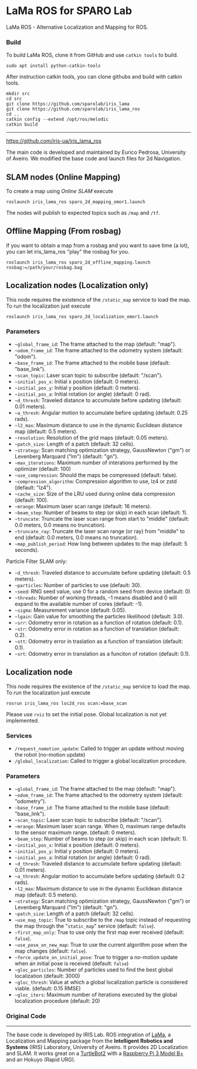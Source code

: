 # LaMa ROS for SPARO Lab

LaMa ROS - Alternative Localization and Mapping for ROS.

### Build

To build LaMa ROS, clone it from GitHub and use `catkin tools` to build.

```
sudo apt install python-catkin-tools
```

After instruction catkin tools, you can clone githubs and build with catkin tools. 

```
mkdir src
cd src
git clone https://github.com/sparolab/iris_lama
git clone https://github.com/sparolab/iris_lama_ros
cd ..
catkin config --extend /opt/ros/melodic
catkin build
```

---
https://github.com/iris-ua/iris_lama_ros


The main code is developed and maintained by Eurico Pedrosa, University of Aveiro. 
We modified the base code and launch files for 2d Navigation.

## SLAM nodes (Online Mapping)

To create a map using *Online SLAM* execute
```
roslaunch iris_lama_ros sparo_2d_mapping_omor1.launch
```


The nodes will publish to expected topics such as `/map` and `/tf`.

## Offline Mapping (From rosbag)
If you want to obtain a map from a rosbag and you want to save time (a lot),
you can let iris_lama_ros "play" the rosbag for you.

```
roslaunch iris_lama_ros sparo_2d_offline_mapping.launch rosbag:=/path/your/rosbag.bag
```

## Localization nodes (Localization only)

This node requires the existence of the `/static_map` service to load the map.
To run the localization just execute

```
roslaunch iris_lama_ros sparo_2d_localization_omor1.launch
```

### Parameters

* `~global_frame_id`: The frame attached to the map (default: "map").
* `~odom_frame_id`: The frame attached to the odometry system (default: "odom").
* `~base_frame_id`: The frame attached to the mobile base (default: "base_link").
* `~scan_topic`: Laser scan topic to subscribe (default: "/scan").
* `~initial_pos_x`: Initial x position (default: 0 meters).
* `~initial_pos_y`: Initial y position (default: 0 meters).
* `~initial_pos_a`: Initial rotation (or angle) (default: 0 rad).
* `~d_thresh`: Traveled distance to accumulate before updating (default: 0.01 meters).
* `~a_thresh`: Angular motion to accumulate before updating (default: 0.25 rads).
* `~l2_max`: Maximum distance to use in the dynamic Euclidean distance map (default: 0.5 meters).
* `~resolution`: Resolution of the grid maps (default: 0.05 meters).
* `~patch_size`: Length of a patch (default: 32 cells).
* `~strategy`: Scan matching optimization strategy, GaussNewton ("gm") or Levenberg Marquard ("lm") (default: "gn").
* `~max_iterations`: Maximum number of interations performed by the optimizer (default: 100)
* `~use_compression`: Should the maps be compressed (default: false).
* `~compression_algorithm`: Compression algorithm to use, lz4 or zstd (default: "lz4").
* `~cache_size`: Size of the LRU used during online data compression (default: 100).
* `~mrange`: Maximum laser scan range (default: 16 meters).
* `~beam_step`: Number of beams to step (or skip) in each scan (default: 1).
* `~truncate`: Truncate the laser scan range from start to "middle" (default: 0.0 meters, 0.0 means no truncation).
* `~truncate_ray`: Truncate the laser scan range (or ray) from "middle" to end (default: 0.0 meters, 0.0 means no truncation).
* `~map_publish_period`: How long between updates to the map (default: 5 seconds).

Particle Filter SLAM only:
* `~d_thresh`: Traveled distance to accumulate before updating (default: 0.5 meters).
* `~particles`: Number of particles to use (default: 30).
* `~seed`: RNG seed value, use 0 for a random seed from device (default: 0)
* `~threads`: Number of working threads, -1 means disabled and 0 will expand to the available number of cores (default: -1).
* `~sigma`: Measurement variance (default: 0.05).
* `~lgain`: Gain value for smoothing the particles likelihood (default: 3.0).
* `~srr`: Odometry error in rotation as a function of rotation (default: 0.1).
* `~str`: Odometry error in rotation as a function of translation (default: 0.2).
* `~stt`: Odometry error in traslation as a function of translation (default: 0.1).
* `~srt`: Odometry error in translation as a funciton of rotation (default: 0.1).

## Localization node

This node requires the existence of the `/static_map` service to load the map.
To run the localization just execute
```
rosrun iris_lama_ros loc2d_ros scan:=base_scan
```
Please use `rviz` to set the initial pose. Global localization is not yet implemented.

### Services

* `/request_nomotion_update`: Called to trigger an update without moving the robot (no-motion update)
* `/global_localization`: Called to trigger a global localization procedure.

### Parameters

* `~global_frame_id`: The frame attached to the map (default: "map").
* `~odom_frame_id`: The frame attached to the odometry system (default: "odometry").
* `~base_frame_id`: The frame attached to the mobile base (default: "base_link").
* `~scan_topic`: Laser scan topic to subscribe (default: "/scan").
* `~mrange`: Maximum laser scan range. When 0, maximum range defaults to the sensor maximum range. (default: 0 meters).
* `~beam_step`: Number of beams to step (or skip) in each scan (default: 1).
* `~initial_pos_x`: Initial x position (default: 0 meters).
* `~initial_pos_y`: Initial y position (default: 0 meters).
* `~initial_pos_a`: Initial rotation (or angle) (default: 0 rad).
* `~d_thresh`: Traveled distance to accumulate before updating (default: 0.01 meters).
* `~a_thresh`: Angular motion to accumulate before updating (default: 0.2 rads).
* `~l2_max`: Maximum distance to use in the dynamic Euclidean distance map (default: 0.5 meters).
* `~strategy`: Scan matching optimization strategy, GaussNewton ("gm") or Levenberg Marquard ("lm") (default: "gn").
* `~patch_size`: Length of a patch (default: 32 cells).
* `~use_map_topic`: True to subscribe to the `/map` topic instead of requesting the map through the "`static_map`" service (default: `false`).
* `~first_map_only`: True to use only the first map ever received (default: `false`).
* `~use_pose_on_new_map`: True to use the current algorithm pose when the map changes (default: `false`).
* `~force_update_on_initial_pose`: True to trigger a no-motion update when an initial pose is received (default: `false`)
* `~gloc_particles`: Number of particles used to find the best global localization (default: 3000)
* `~gloc_thresh`: Value at which a global localization particle is considered viable. (default: 0.15 RMSE)
* `~gloc_iters`: Maximum number of iterations executed by the global localization procedure (default: 20)


### Original Code

--------
The base code is developed by IRIS Lab. ROS integration of [LaMa]( https://github.com/iris-ua/iris_lama), a Localization and Mapping package from the **Intelligent Robotics and Systems** (IRIS) Laboratory, University of Aveiro. It provides 2D Localization and SLAM. It works great on a [TurtleBot2](https://www.turtlebot.com/turtlebot2/) with a [Raspberry Pi 3 Model B+](https://www.raspberrypi.org/products/raspberry-pi-3-model-b-plus/) and an Hokuyo (Rapid URG).